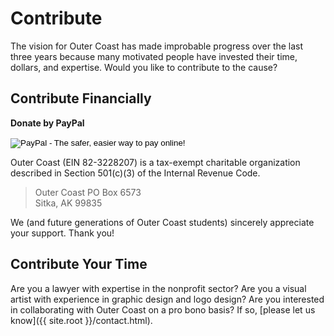 # Contribute

The vision for Outer Coast has made improbable progress over the last three years because many motivated people have invested their time, dollars, and expertise. Would you like to contribute to the cause?

## Contribute Financially

**Donate by PayPal**

<!-- Don't edit this section; it's the PayPal button config -->
<form action="https://www.paypal.com/cgi-bin/webscr" method="post" target="_top">
  <input type="hidden" name="cmd" value="_s-xclick">
  <input type="hidden" name="hosted_button_id" value="UZGPK8CNG4CGN">
  <input type="image" src="https://www.paypalobjects.com/en_US/i/btn/btn_donateCC_LG.gif" border="0" name="submit" alt="PayPal - The safer, easier way to pay online!">
  <img alt="PayPal pixel" border="0" src="https://www.paypalobjects.com/en_US/i/scr/pixel.gif" width="1" height="1">
</form>
<!-- ==================================================== -->

Outer Coast (EIN 82-3228207) is a tax-exempt charitable organization described in Section 501(c)(3) of the Internal Revenue Code.

> Outer Coast
> PO Box 6573  
> Sitka, AK 99835

We (and future generations of Outer Coast students) sincerely appreciate your support. Thank you!

## Contribute Your Time

Are you a lawyer with expertise in the nonprofit sector? Are you a visual artist with experience in graphic design and logo design? Are you interested in collaborating with Outer Coast on a pro bono basis? If so, [please let us know]({{ site.root }}/contact.html).
